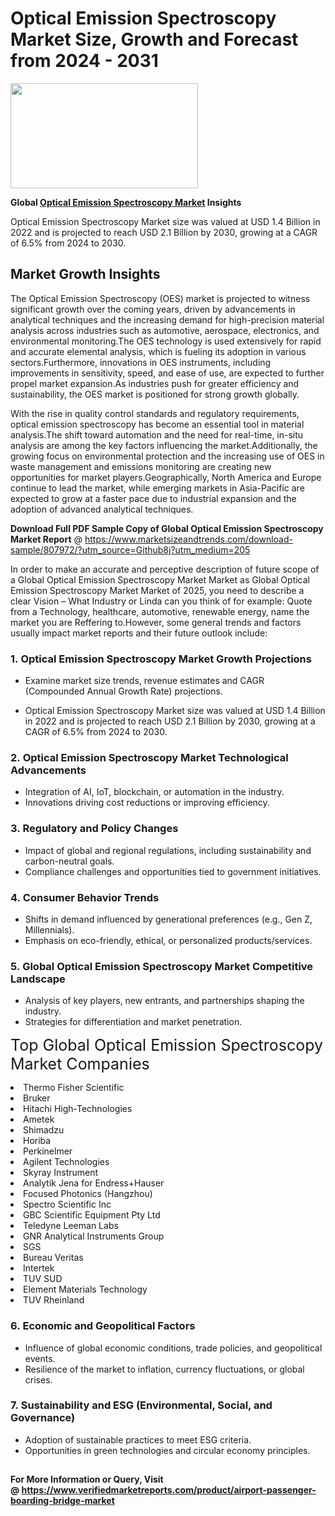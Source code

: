 <H1>Optical Emission Spectroscopy Market Size, Growth and Forecast from 2024 - 2031</H1><img class="aligncenter size-medium wp-image-584254" src="https://thirdeyenews.in/wp-content/uploads/2024/09/Global-Market-Research-300x168.jpeg" alt="" width="300" height="168" /><p><strong>Global&nbsp;<a href="https://www.marketsizeandtrends.com/download-sample/807972/?utm_source=Github8j?utm_medium=205">Optical Emission Spectroscopy Market</a> Insights</strong></p><p>Optical Emission Spectroscopy Market size was valued at USD 1.4 Billion in 2022 and is projected to reach USD 2.1 Billion by 2030, growing at a CAGR of 6.5% from 2024 to 2030.</p><p><h2>Market Growth Insights</h2> <p>The Optical Emission Spectroscopy (OES) market is projected to witness significant growth over the coming years, driven by advancements in analytical techniques and the increasing demand for high-precision material analysis across industries such as automotive, aerospace, electronics, and environmental monitoring.The OES technology is used extensively for rapid and accurate elemental analysis, which is fueling its adoption in various sectors.Furthermore, innovations in OES instruments, including improvements in sensitivity, speed, and ease of use, are expected to further propel market expansion.As industries push for greater efficiency and sustainability, the OES market is positioned for strong growth globally.</p> <p>With the rise in quality control standards and regulatory requirements, optical emission spectroscopy has become an essential tool in material analysis.The shift toward automation and the need for real-time, in-situ analysis are among the key factors influencing the market.Additionally, the growing focus on environmental protection and the increasing use of OES in waste management and emissions monitoring are creating new opportunities for market players.Geographically, North America and Europe continue to lead the market, while emerging markets in Asia-Pacific are expected to grow at a faster pace due to industrial expansion and the adoption of advanced analytical techniques.</p> <p><span class=""><strong>Download Full PDF Sample Copy of Global Optical Emission Spectroscopy Market Report</strong> @ <a href="https://www.marketsizeandtrends.com/download-sample/807972/?utm_source=Github8j?utm_medium=205" target="_blank">https://www.marketsizeandtrends.com/download-sample/807972/?utm_source=Github8j?utm_medium=205</a></span></p><p>In order to make an accurate and perceptive description of future scope of a Global&nbsp;Optical Emission Spectroscopy Market Market as Global&nbsp;Optical Emission Spectroscopy Market Market of 2025, you need to describe a clear Vision &ndash; What Industry or Linda can you think of for example: Quote from a Technology, healthcare, automotive, renewable energy, name the market you are Reffering to.However, some general trends and factors usually impact market reports and their future outlook include:</p><h3>1.&nbsp;<strong>Optical Emission Spectroscopy Market Growth Projections</strong></h3><ul><li>Examine market size trends, revenue estimates and CAGR (Compounded Annual Growth Rate) projections.</li><li><p>Optical Emission Spectroscopy Market size was valued at USD 1.4 Billion in 2022 and is projected to reach USD 2.1 Billion by 2030, growing at a CAGR of 6.5% from 2024 to 2030.</p></li></ul><h3>2.&nbsp;<strong>Optical Emission Spectroscopy Market Technological Advancements</strong></h3><ul><li>Integration of AI, IoT, blockchain, or automation in the industry.</li><li>Innovations driving cost reductions or improving efficiency.</li></ul><h3>3.&nbsp;<strong>Regulatory and Policy Changes</strong></h3><ul><li>Impact of global and regional regulations, including sustainability and carbon-neutral goals.</li><li>Compliance challenges and opportunities tied to government initiatives.</li></ul><h3>4.&nbsp;<strong>Consumer Behavior Trends</strong></h3><ul><li>Shifts in demand influenced by generational preferences (e.g., Gen Z, Millennials).</li><li>Emphasis on eco-friendly, ethical, or personalized products/services.</li></ul><h3>5.&nbsp;<strong>Global Optical Emission Spectroscopy Market Competitive Landscape</strong></h3><ul><li>Analysis of key players, new entrants, and partnerships shaping the industry.</li><li>Strategies for differentiation and market penetration.</li></ul><p data-pm-slice="1 1 []"><span style="color: inherit; font-family: inherit; font-size: 25px;">Top Global Optical Emission Spectroscopy Market Companies</span></p><div class="" data-test-id=""><p><li>Thermo Fisher Scientific</li><li> Bruker</li><li> Hitachi High-Technologies</li><li> Ametek</li><li> Shimadzu</li><li> Horiba</li><li> Perkinelmer</li><li> Agilent Technologies</li><li> Skyray Instrument</li><li> Analytik Jena for Endress+Hauser</li><li> Focused Photonics (Hangzhou)</li><li> Spectro Scientific Inc</li><li> GBC Scientific Equipment Pty Ltd</li><li> Teledyne Leeman Labs</li><li> GNR Analytical Instruments Group</li><li> SGS</li><li> Bureau Veritas</li><li> Intertek</li><li> TUV SUD</li><li> Element Materials Technology</li><li> TUV Rheinland</li></p></div><h3>6.&nbsp;<strong>Economic and Geopolitical Factors</strong></h3><ul><li>Influence of global economic conditions, trade policies, and geopolitical events.</li><li>Resilience of the market to inflation, currency fluctuations, or global crises.</li></ul><h3>7.&nbsp;<strong>Sustainability and ESG (Environmental, Social, and Governance)</strong></h3><ul><li>Adoption of sustainable practices to meet ESG criteria.</li><li>Opportunities in green technologies and circular economy principles.</li></ul><h2><strong style="font-size: 14px;">For More Information or Query, Visit @&nbsp;</strong><a style="background-color: #ffffff; font-size: 14px;" href="https://www.marketsizeandtrends.com/report/optical-emission-spectroscopy-market/" target="_blank">https://www.verifiedmarketreports.com/product/airport-passenger-boarding-bridge-market</a></h2>
